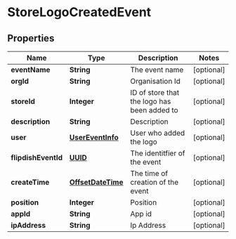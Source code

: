 
# StoreLogoCreatedEvent

## Properties
Name | Type | Description | Notes
------------ | ------------- | ------------- | -------------
**eventName** | **String** | The event name |  [optional]
**orgId** | **String** | Organisation Id |  [optional]
**storeId** | **Integer** | ID of store that the logo has been added to |  [optional]
**description** | **String** | Description |  [optional]
**user** | [**UserEventInfo**](UserEventInfo.md) | User who added the logo |  [optional]
**flipdishEventId** | [**UUID**](UUID.md) | The identitfier of the event |  [optional]
**createTime** | [**OffsetDateTime**](OffsetDateTime.md) | The time of creation of the event |  [optional]
**position** | **Integer** | Position |  [optional]
**appId** | **String** | App id |  [optional]
**ipAddress** | **String** | Ip Address |  [optional]



